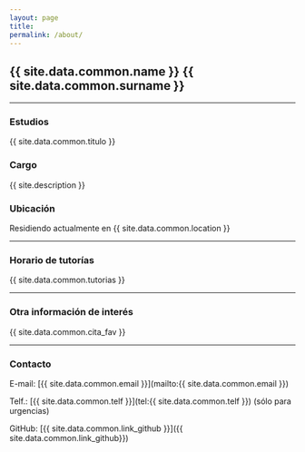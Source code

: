 ```yaml
---
layout: page
title:
permalink: /about/
---
```


## {{ site.data.common.name }} {{ site.data.common.surname }}

---

### Estudios

{{ site.data.common.titulo }}

### Cargo

{{ site.description }}

### Ubicación

Residiendo actualmente en {{ site.data.common.location }}

---

### Horario de tutorías

{{ site.data.common.tutorias }}

---

### Otra información de interés

{{ site.data.common.cita_fav }}

---

### Contacto

E-mail: [{{ site.data.common.email }}](mailto:{{ site.data.common.email }})

Telf.: [{{ site.data.common.telf }}](tel:{{ site.data.common.telf }}) (sólo para urgencias)

GitHub: [{{ site.data.common.link_github }}]({{ site.data.common.link_github}})
